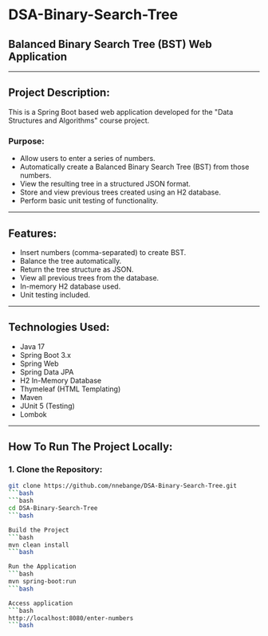 # DSA-Binary-Search-Tree
## Balanced Binary Search Tree (BST) Web Application

---

## Project Description:

This is a Spring Boot based web application developed for the "Data Structures and Algorithms" course project.

### Purpose:
- Allow users to enter a series of numbers.
- Automatically create a Balanced Binary Search Tree (BST) from those numbers.
- View the resulting tree in a structured JSON format.
- Store and view previous trees created using an H2 database.
- Perform basic unit testing of functionality.

---

## Features:

- Insert numbers (comma-separated) to create BST.
- Balance the tree automatically.
- Return the tree structure as JSON.
- View all previous trees from the database.
- In-memory H2 database used.
- Unit testing included.

---

## Technologies Used:

- Java 17
- Spring Boot 3.x
- Spring Web
- Spring Data JPA
- H2 In-Memory Database
- Thymeleaf (HTML Templating)
- Maven
- JUnit 5 (Testing)
- Lombok

---

## How To Run The Project Locally:

### 1. Clone the Repository:
```bash
git clone https://github.com/nnebange/DSA-Binary-Search-Tree.git
```bash
```bash
cd DSA-Binary-Search-Tree
```bash

Build the Project
```bash
mvn clean install
```bash

Run the Application
```bash
mvn spring-boot:run
```bash

Access application
```bash
http://localhost:8080/enter-numbers
```bash
